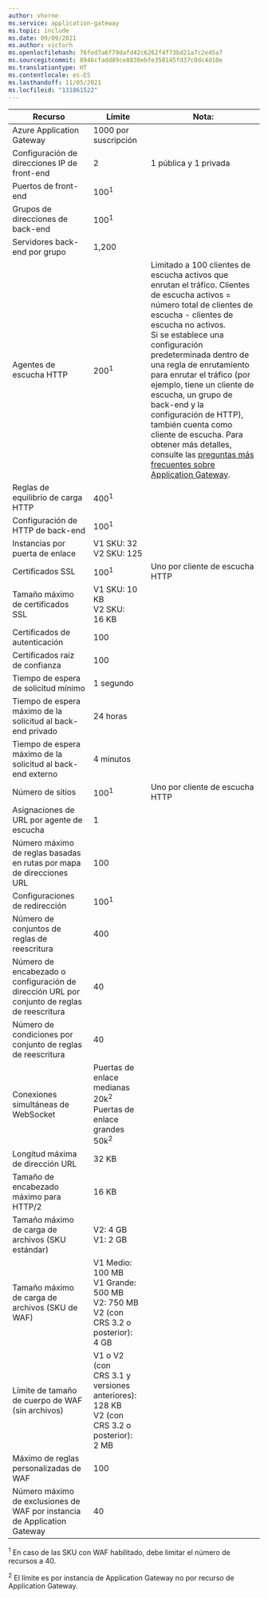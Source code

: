 ```yaml
---
author: vhorne
ms.service: application-gateway
ms.topic: include
ms.date: 09/09/2021
ms.author: victorh
ms.openlocfilehash: 76fed7a6f79dafd42c6262f4f73bd21a7c2e45a7
ms.sourcegitcommit: 8946cfadd89ce8830ebfe358145fd37c0dc4d10e
ms.translationtype: HT
ms.contentlocale: es-ES
ms.lasthandoff: 11/05/2021
ms.locfileid: "131861522"
---
```

| Recurso | Límite | Nota: |
| --- | --- | --- |
| Azure Application Gateway |1000 por suscripción | |
| Configuración de direcciones IP de front-end |2 |1 pública y 1 privada |
| Puertos de front-end |100<sup>1</sup> | |
| Grupos de direcciones de back-end |100<sup>1</sup> | |
| Servidores back-end por grupo |1,200 | |
| Agentes de escucha HTTP |200<sup>1</sup> |Limitado a 100 clientes de escucha activos que enrutan el tráfico. Clientes de escucha activos = número total de clientes de escucha - clientes de escucha no activos.<br>Si se establece una configuración predeterminada dentro de una regla de enrutamiento para enrutar el tráfico (por ejemplo, tiene un cliente de escucha, un grupo de back-end y la configuración de HTTP), también cuenta como cliente de escucha. Para obtener más detalles, consulte las [preguntas más frecuentes sobre Application Gateway](../articles/application-gateway/application-gateway-faq.yml#what-is-considered-an-active-listener-versus-inactive-listener).|
| Reglas de equilibrio de carga HTTP |400<sup>1</sup> | |
| Configuración de HTTP de back-end |100<sup>1</sup> | |
| Instancias por puerta de enlace |V1 SKU: 32<br>V2 SKU: 125 | |
| Certificados SSL |100<sup>1</sup> |Uno por cliente de escucha HTTP |
| Tamaño máximo de certificados SSL |V1 SKU: 10 KB<br>V2 SKU: 16 KB| |
| Certificados de autenticación |100 | |
| Certificados raíz de confianza |100 | |
| Tiempo de espera de solicitud mínimo |1 segundo | |
| Tiempo de espera máximo de la solicitud al back-end privado |24 horas | |
| Tiempo de espera máximo de la solicitud al back-end externo |4 minutos | |
| Número de sitios |100<sup>1</sup> |Uno por cliente de escucha HTTP |
| Asignaciones de URL por agente de escucha |1 | |
| Número máximo de reglas basadas en rutas por mapa de direcciones URL|100||
| Configuraciones de redirección |100<sup>1</sup>| |
| Número de conjuntos de reglas de reescritura |400| |
| Número de encabezado o configuración de dirección URL por conjunto de reglas de reescritura|40| |
| Número de condiciones por conjunto de reglas de reescritura|40| |
| Conexiones simultáneas de WebSocket |Puertas de enlace medianas 20k<sup>2</sup><br> Puertas de enlace grandes 50k<sup>2</sup>| |
| Longitud máxima de dirección URL|32 KB| |
| Tamaño de encabezado máximo para HTTP/2 |16 KB| |
| Tamaño máximo de carga de archivos (SKU estándar) |V2: 4 GB<br>V1: 2 GB | |
| Tamaño máximo de carga de archivos (SKU de WAF) |V1 Medio: 100 MB<br>V1 Grande: 500 MB<br>V2: 750 MB<br>V2 (con CRS 3.2 o posterior): 4 GB| |
| Límite de tamaño de cuerpo de WAF (sin archivos)|V1 o V2 (con CRS 3.1 y versiones anteriores): 128 KB<br>V2 (con CRS 3.2 o posterior): 2 MB| |
| Máximo de reglas personalizadas de WAF|100||
| Número máximo de exclusiones de WAF por instancia de Application Gateway|40||

<sup>1</sup> En caso de las SKU con WAF habilitado, debe limitar el número de recursos a 40.

<sup>2</sup> El límite es por instancia de Application Gateway no por recurso de Application Gateway.
